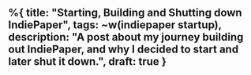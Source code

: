 %{
  title: "Starting, Building and Shutting down IndiePaper",
  tags: ~w(indiepaper startup),
  description: "A post about my journey building out IndiePaper, and why I decided to start and later shut it down.",
  draft: true
}
---
